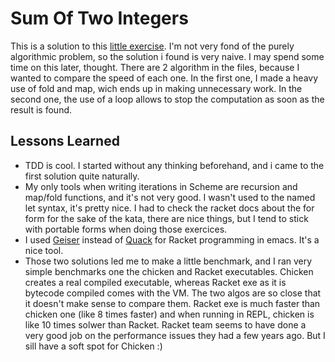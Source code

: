 Sum Of Two Integers
===

This is a solution to this [little exercise](http://programmingpraxis.com/2011/07/19/sum-of-two-integers/). I'm not very fond of the purely algorithmic problem, so the solution i found is very naive. I may spend some time on this later, thought.
There are 2 algorithm in the files, because I wanted to compare the speed of each one. In the first one, I made a heavy use of fold and map, wich ends up in making unnecessary work. In the second one, the use of a loop allows to stop the computation as soon as the result is found.

Lessons Learned
---
* TDD is cool. I started without any thinking beforehand, and i came to the first solution quite naturally.
* My only tools when writing iterations in Scheme are recursion and map/fold functions, and it's not very good. I wasn't used to the named let syntax, it's pretty nice. I had to check the racket docs about the for form for the sake of the kata, there are nice things, but I tend to stick with portable forms when doing those exercices.
* I used [Geiser](http://www.nongnu.org/geiser/) instead of [Quack](http://www.neilvandyke.org/quack/) for Racket programming in emacs. It's a nice tool.
* Those two solutions led me to make a little benchmark, and I ran very simple benchmarks one the chicken and Racket executables. Chicken creates a real compiled executable, whereas Racket exe as it is bytecode compiled comes with the VM. The two algos are so close that it doesn't make sense to compare them. Racket exe is much faster than chicken one (like 8 times faster) and when running in REPL, chicken is like 10 times solwer than Racket. Racket team seems to have done a very good job on the performance issues they had a few years ago. But I sill have a soft spot for Chicken :)
